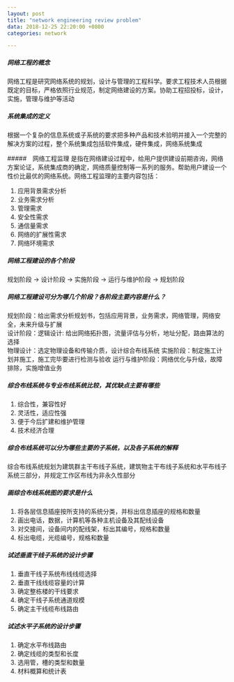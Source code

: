 ```yaml
---
layout: post
title: "network engineering review problem"
data: 2018-12-25 22:20:00 +0800
categories: network 

---
```


##### 网络工程的概念
网络工程是研究网络系统的规划，设计与管理的工程科学。要求工程技术人员根据既定的目标，严格依照行业规范，制定网络建设的方案。协助工程招投标，设计，实施，管理与维护等活动

##### 系统集成的定义
根据一个复杂的信息系统或子系统的要求把多种产品和技术验明并接入一个完整的解决方案的过程，整个系统集成包括软件集成，硬件集成，网络系统集成

#####　网络工程监理
是指在网络建设过程中，给用户提供建设前期咨询，网络方案论证，系统集成商的确定，网络质量控制等一系列的服务。帮助用户建设一个性价比最优的网络系统。网络工程监理的主要内容包括：
1. 应用背景需求分析
2. 业务需求分析
3. 管理需求
4. 安全性需求
5. 通信量需求
6. 网络的扩展性需求
7. 网络环境需求

##### 网络工程建设的各个阶段
规划阶段 -> 设计阶段 -> 实施阶段 -> 运行与维护阶段 -> 规划阶段

##### 网络工程建设可分为哪几个阶段？各阶段主要内容是什么？
规划阶段：给出需求分析规划书，包括应用背景，业务需求，网络管理，网络安全，未来升级与扩展<br>
设计阶段：逻辑设计: 给出网络拓扑图，流量评估与分析，地址分配，路由算法的选择<br>
          物理设计：选定物理设备和传输介质，设计综合布线系统
实施阶段：制定施工计划并施工，施工完毕要进行检测与验收
运行与维护阶段：网络优化与升级，故障排除，实施增值业务

##### 综合布线系统与专业布线系统比较，其优缺点主要有哪些
1. 综合性，兼容性好
2. 灵活性，适应性强
3. 便于今后扩建和维护管理
4. 技术经济合理

##### 综合布线系统可以分为哪些主要的子系统，以及各子系统的解释
综合布线系统规划为建筑群主干布线子系统，建筑物主干布线子系统和水平布线子系统三部分，并规定工作区布线为非永久性部分

##### 画综合布线系统图的要求是什么
1. 将各层信息插座按所支持的系统分类，并标出信息插座的规格和数量
2. 画出电话，数据，计算机等各种主机设备及其配线设备
3. 对交接间，设备间内的配线架，标出其编号，规格和数量
4. 标出电缆，光缆编号，规格和数量

##### 试述垂直干线子系统的设计步骤
1. 垂直干线子系统布线线缆选择
2. 垂直干线线缆容量的计算
3. 确定整栋楼的干线要求
4. 确定干线子系统通道规模
5. 确定主干线缆布线路由

##### 试述水平子系统的设计步骤
1. 确定水平布线路由
2. 确定线缆的类型和长度
3. 选用管，槽的类型和数量
4. 材料概算和统计表
